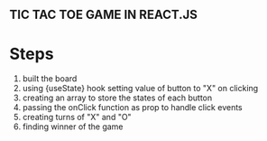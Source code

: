 ## TIC TAC TOE GAME IN REACT.JS

# Steps

1) built the board
2) using {useState} hook setting value of button to "X" on clicking
3) creating an array to store the states of each button 
4) passing the onClick function as prop to handle click events
5) creating turns of "X" and "O"
6) finding winner of the game